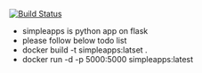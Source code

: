 [![Build Status](https://app.travis-ci.com/hesam80/simpleapps.svg?branch=master)](hhttps://app.travis-ci.com/hesam80/simpleapps)

- simpleapps is python app on flask
- please follow below todo list
- docker build -t simpleapps:latset .
- docker run -d -p 5000:5000 simpleapps:latest
